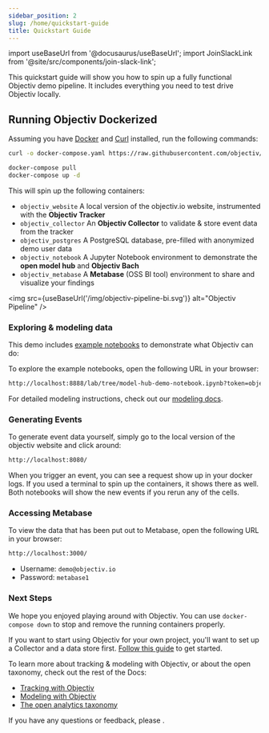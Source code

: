 ```yaml
---
sidebar_position: 2
slug: /home/quickstart-guide
title: Quickstart Guide
---
```


import useBaseUrl from '@docusaurus/useBaseUrl';
import JoinSlackLink from '@site/src/components/join-slack-link';

This quickstart guide will show you how to spin up a fully functional Objectiv demo pipeline. It includes everything you need to test drive Objectiv locally.

## Running Objectiv Dockerized

Assuming you have [Docker](https://www.docker.com/) and [Curl](https://curl.se) installed, run the following commands:

```bash
curl -o docker-compose.yaml https://raw.githubusercontent.com/objectiv/objectiv-analytics/main/docker-compose.yaml
```
```bash
docker-compose pull
docker-compose up -d
```

This will spin up the following containers:

* `objectiv_website` A local version of the objectiv.io website, instrumented with the **Objectiv Tracker** 
* `objectiv_collector` An **Objectiv Collector** to validate & store event data from the tracker
* `objectiv_postgres` A PostgreSQL database, pre-filled with anonymized demo user data
* `objectiv_notebook` A Jupyter Notebook environment to demonstrate the **open model hub** and **Objectiv Bach**  
* `objectiv_metabase` A **Metabase** (OSS BI tool) environment to share and visualize your findings   

<img src={useBaseUrl('/img/objectiv-pipeline-bi.svg')} alt="Objectiv Pipeline" />

### Exploring & modeling data

This demo includes [example notebooks](/modeling/example-notebooks/index.mdx) to demonstrate what Objectiv can do:

To explore the example notebooks, open the following URL in your browser:

```bash
http://localhost:8888/lab/tree/model-hub-demo-notebook.ipynb?token=objectiv
```
For detailed modeling instructions, check out our [modeling docs](/modeling/index.mdx).

### Generating Events
To generate event data yourself, simply go to the local version of the objectiv website and click around:

```bash
http://localhost:8080/
```
When you trigger an event, you can see a request show up in your docker logs. If you used a terminal to spin up the containers, it shows there as well. Both notebooks will show the new events if you rerun any of the cells.

### Accessing Metabase
To view the data that has been put out to Metabase, open the following URL in your browser: 
```bash
http://localhost:3000/
```
* Username: `demo@objectiv.io`
* Password: `metabase1`

### Next Steps

We hope you enjoyed playing around with Objectiv. You can use `docker-compose down` to stop and remove the running containers properly.

If you want to start using Objectiv for your own project, you'll want to set up a Collector and a data store first. [Follow this guide](/tracking/collector/getting-started.md) to get started.

To learn more about tracking & modeling with Objectiv, or about the open taxonomy, check out the rest of the Docs:

* [Tracking with Objectiv](/tracking/introduction.md)
* [Modeling with Objectiv](/modeling/index.mdx)
* [The open analytics taxonomy](/taxonomy/introduction.md)

If you have any questions or feedback, please <JoinSlackLink linkText='join us on Slack' />.
